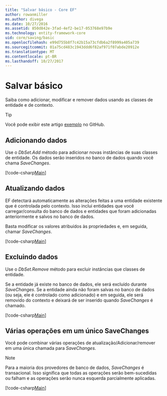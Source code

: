 ```yaml
---
title: "Salvar básico - Core EF"
author: rowanmiller
ms.author: divega
ms.date: 10/27/2016
ms.assetid: 850d842e-3fad-4ef2-be17-053768e97b9e
ms.technology: entity-framework-core
uid: core/saving/basic
ms.openlocfilehash: e99d755b8f7c42b15a73cfdb6a2f8999a405a739
ms.sourcegitcommit: 01a75cd483c1943ddd6f82af971f07abde20912e
ms.translationtype: MT
ms.contentlocale: pt-BR
ms.lasthandoff: 10/27/2017
---
```

# <a name="basic-save"></a>Salvar básico

Saiba como adicionar, modificar e remover dados usando as classes de entidade e de contexto.

> [!TIP]  
> Você pode exibir este artigo [exemplo](https://github.com/aspnet/EntityFramework.Docs/tree/master/samples/core/Saving/Saving/Basics/) no GitHub.

## <a name="adding-data"></a>Adicionando dados

Use o *DbSet.Add* método para adicionar novas instâncias de suas classes de entidade. Os dados serão inseridos no banco de dados quando você chama *SaveChanges*.

[!code-csharp[Main](../../../samples/core/Saving/Saving/Basics/Sample.cs#Add)]

## <a name="updating-data"></a>Atualizando dados

EF detectará automaticamente as alterações feitas a uma entidade existente que é controlada pelo contexto. Isso inclui entidades que você carregar/consulta do banco de dados e entidades que foram adicionadas anteriormente e salvos no banco de dados.

Basta modificar os valores atribuídos às propriedades e, em seguida, chamar *SaveChanges*.

[!code-csharp[Main](../../../samples/core/Saving/Saving/Basics/Sample.cs#Update)]

## <a name="deleting-data"></a>Excluindo dados

Use o *DbSet.Remove* método para excluir instâncias que classes de entidade.

Se a entidade já existe no banco de dados, ele será excluído durante *SaveChanges*. Se a entidade ainda não foram salvas no banco de dados (ou seja, ele é controlado como adicionado) e em seguida, ele será removido do contexto e deixará de ser inserido quando *SaveChanges* é chamado.

[!code-csharp[Main](../../../samples/core/Saving/Saving/Basics/Sample.cs#Remove)]

## <a name="multiple-operations-in-a-single-savechanges"></a>Várias operações em um único SaveChanges

Você pode combinar várias operações de atualização/Adicionar/remover em uma única chamada para *SaveChanges*.

> [!NOTE]  
> Para a maioria dos provedores de banco de dados, *SaveChanges* é transacional. Isso significa que todas as operações serão bem-sucedidas ou falham e as operações serão nunca esquerda parcialmente aplicadas.

[!code-csharp[Main](../../../samples/core/Saving/Saving/Basics/Sample.cs#MultipleOperations)]
